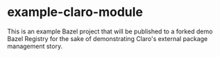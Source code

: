 # example-claro-module
This is an example Bazel project that will be published to a forked demo Bazel Registry for the sake of demonstrating Claro's external package management story.
